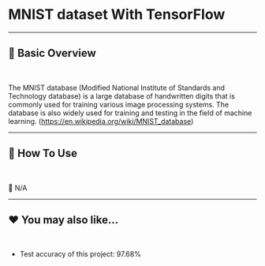 # MNIST dataset With TensorFlow

***
## 📘 Basic Overview


<br>

The MNIST database (Modified National Institute of Standards and Technology database) is a large database of handwritten digits that is commonly used for training various image processing systems. The database is also widely used for training and testing in the field of machine learning. (https://en.wikipedia.org/wiki/MNIST_database)

***
## 🚀 How To Use

<br>

🚫 N/A


***
## ❤️ You may also like...

<br>

- Test accuracy of this project: 97.68%
